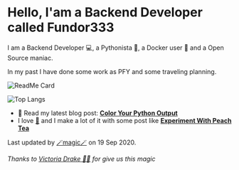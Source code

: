 
# Hello, I'am a Backend Developer called Fundor333

I am a Backend Developer 💻, a Pythonista 🐍, a Docker user 🐋 and a Open Source maniac.

In my past I have done some work as PFY and some traveling planning.

![ReadMe Card](https://github-readme-stats.vercel.app/api?username=fundor333&show_icons=true&theme=nord&count_private=true)


![Top Langs](https://github-readme-stats.vercel.app/api/top-langs/?username=fundor333&theme=nord&count_private=true)
- 📰 Read my latest blog post: **[Color Your Python Output](https://fundor333.com/post/2020/color-your-python-output/)**
- I love [🍵](https://digitaltearoom.com/) and I make a lot of it with some post like **[Experiment With Peach Tea](https://digitaltearoom.com/post/2020/experiment-with-peach-tea/)**

Last updated by [🪄magic🪄](https://victoria.dev/blog/go-automate-your-github-profile-readme/) on 19 Sep 2020.

*Thanks to [Victoria Drake 🧙‍♀️](https://victoria.dev/blog/go-automate-your-github-profile-readme/) for give us this magic*
